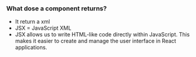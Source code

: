 ### What dose a component returns?
- It return a xml 
- JSX = JavaScript XML
- JSX allows us to write HTML-like code directly within JavaScript. This makes it easier to create
and manage the user interface in React applications.